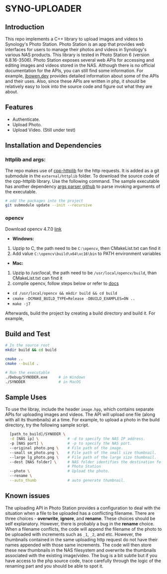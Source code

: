 # SYNO-UPLOADER

## Introduction

This repo implements a C++ library to upload images and videos to Synology's Photo Station. Photo Station is an app that provides web interfaces for users to manage their photos and videos in Synology's various NAS products. This library is tested in Photo Station 6 (version 6.8.16-3506). Photo Station exposes several web APIs for accessing and editing images and videos stored in the NAS. Although there is no official documentation for the APIs, you can still find some information. For example, [jbowen.dev](https://blog.jbowen.dev/2020/01/exploring-the-synology-photostation-api/) provides detailed information about some of the APIs and their uses. Also, since these APIs are written in php, it should be relatively easy to look into the source code and figure out what they are about.

## Features

- Authenticate.
- Upload Photo.
- Upload Video. (Still under test)

## Installation and Dependencies

### httplib and args:

The repo makes use of [cpp-httplib](https://github.com/yhirose/cpp-httplib) for the http requests. It is added as a  git submodule in the `external/httplib` folder. To download the source code of the cpp-httplib library. Use the following command. The sample executable has another dependency [args parser github](https://github.com/Taywee/args.git) to parse invoking arguments of the executable.

```bash
# add the packages into the project
git submodule update --init --recursive
```

### opencv

Download opencv 4.7.0 [link](https://opencv.org/releases/)

- **Windows:**

1. Upzip to C, the path need to be `C:\opencv`, then CMakeList.txt can find it
2. Add value `C:\opencv\build\x64\vc16\bin` to PATH environment variables

- **Mac:**

1. Upzip to /usr/local, the path need to be `/usr/local/opencv/build`, than CMakeList.txt can find it
2. complie opencv, follow steps below or refer to [docs](https://docs.opencv.org/3.4/d0/db2/tutorial_macos_install.html)
- `cd /usr/local/opencv && mkdir build && cd build`
- `cmake -DCMAKE_BUILD_TYPE=Release -DBUILD_EXAMPLES=ON ..`
- `make -j7`

Afterwards, build the project by creating a build directory and build it. For example,

## Build and Test

```bash
# In the source root
mkdir build && cd build

cmake ..
cmake --build .

# Run the executable
./Debug/SYNODER.exe     # in Windows
./SYNODER               # in MacOS
```

## Sample Uses

To use the libray, include the header `image.hpp`, which contains separate APIs for uploading images and videos. The API will upload one file (along with all its thumbnails) at a time. For example, to upload a photo in the build directory, try the following sample script.

```bash
  [path_to_build]/SYNODER \
  -d [NAS ip] \             # -d to specify the NAS IP address.
  -p [NAS port] \           # -p to specify the NAS port.
  --original photo.png \    # File path of the image.
  --small sm_photo.png \    # File path of the small size thumbnail.
  --large lg_photo.png \    # File path of the large size thumbnail.
  --dest [NAS folder] \     # NAS folder identifies the destination folder in 
                            # Photo Station
  --photo \                 # Upload the photo.
  --rename \
  --auto_thumb              # auto generate thumbnail.
```

## Known issues

The uploading API in Photo Station provides a configuration to deal with the situation when a file to be uploaded has a conflicting filename. There are three choices - **overwrite**, **ignore**, and **rename**. These choices should be self explanatory. However, there is probably a bug in the **rename** choice. When a filename conflicts, the code will append the filename of the photo to be uploaded with increments such as `_1`, `_2`, and etc. However, the thumbnails contained in the same uploading http request do not have their names appended with those same increments. The code will then store these new thumbnails in the NAS filesystem and overwrite the thumbnails associated with the existing image/video. The bug is a bit subtle but if you have access to the php source code, trace carefully through the logic of the renaming part and you should be able to spot it.
